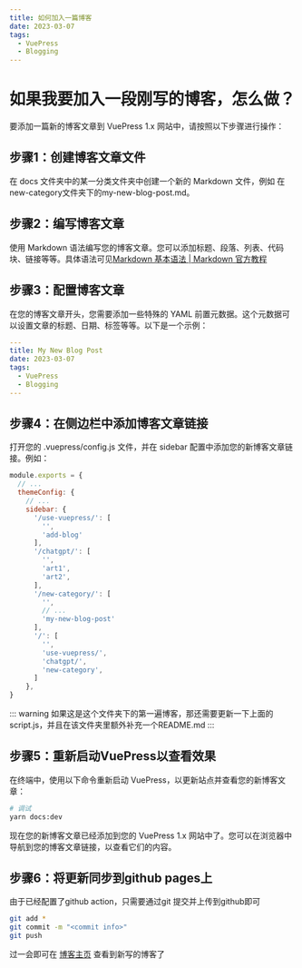 ```yaml
---
title: 如何加入一篇博客
date: 2023-03-07
tags:
  - VuePress
  - Blogging
---
```


# 如果我要加入一段刚写的博客，怎么做？
要添加一篇新的博客文章到 VuePress 1.x 网站中，请按照以下步骤进行操作：

## 步骤1：创建博客文章文件

在 docs 文件夹中的某一分类文件夹中创建一个新的 Markdown 文件，例如 在new-category文件夹下的my-new-blog-post.md。

## 步骤2：编写博客文章

使用 Markdown 语法编写您的博客文章。您可以添加标题、段落、列表、代码块、链接等等。具体语法可见[Markdown 基本语法 | Markdown 官方教程](https://markdown.com.cn/basic-syntax/)

## 步骤3：配置博客文章

在您的博客文章开头，您需要添加一些特殊的 YAML 前置元数据。这个元数据可以设置文章的标题、日期、标签等等。以下是一个示例：

``` yaml
---
title: My New Blog Post
date: 2023-03-07
tags:
  - VuePress
  - Blogging
---
```
## 步骤4：在侧边栏中添加博客文章链接

打开您的 .vuepress/config.js 文件，并在 sidebar 配置中添加您的新博客文章链接。例如：

``` javascript
module.exports = {
  // ...
  themeConfig: {
    // ...
    sidebar: {
      '/use-vuepress/': [
        '',
        'add-blog'
      ],
      '/chatgpt/': [
        '',
        'art1',
        'art2',
      ],
      '/new-category/': [
        '',
        // ...
        'my-new-blog-post'
      ],
      '/': [
        '',
        'use-vuepress/',
        'chatgpt/',
        'new-category',
      ]
    },
}
```
::: warning
如果这是这个文件夹下的第一遍博客，那还需要更新一下上面的script.js，并且在该文件夹里额外补充一个README.md
:::

## 步骤5：重新启动VuePress以查看效果

在终端中，使用以下命令重新启动 VuePress，以更新站点并查看您的新博客文章：

``` bash
# 调试
yarn docs:dev
```
现在您的新博客文章已经添加到您的 VuePress 1.x 网站中了。您可以在浏览器中导航到您的博客文章链接，以查看它们的内容。
## 步骤6：将更新同步到github pages上
由于已经配置了github action，只需要通过git 提交并上传到github即可
``` bash
git add *
git commit -m "<commit info>"
git push
```
过一会即可在 [博客主页](https://zjjyyyk.github.io/vuepress_learn/) 查看到新写的博客了